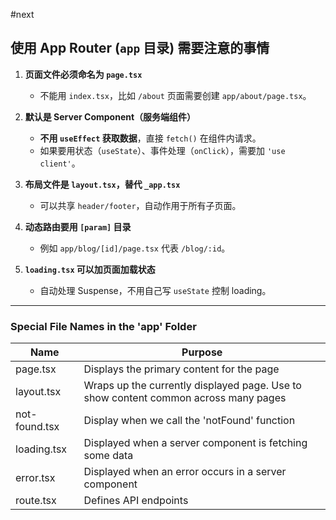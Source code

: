 #next 

## **使用 App Router (`app` 目录) 需要注意的事情**

1. **页面文件必须命名为 `page.tsx`**
    
    - 不能用 `index.tsx`，比如 `/about` 页面需要创建 `app/about/page.tsx`。
2. **默认是 Server Component（服务端组件）**
    
    - **不用 `useEffect` 获取数据**，直接 `fetch()` 在组件内请求。
    - 如果要用状态（`useState`）、事件处理（`onClick`），需要加 `'use client'`。
3. **布局文件是 `layout.tsx`，替代 `_app.tsx`**
    
    - 可以共享 `header/footer`，自动作用于所有子页面。
4. **动态路由要用 `[param]` 目录**
    
    - 例如 `app/blog/[id]/page.tsx` 代表 `/blog/:id`。
5. **`loading.tsx` 可以加页面加载状态**
    
    - 自动处理 Suspense，不用自己写 `useState` 控制 loading。

---
### Special File Names in the 'app' Folder

| Name          | Purpose                                                                             |
| ------------- | ----------------------------------------------------------------------------------- |
| page.tsx      | Displays the primary content for the page                                           |
| layout.tsx    | Wraps up the currently displayed page. Use to show content common across many pages |
| not-found.tsx | Display when we call the 'notFound' function                                        |
| loading.tsx   | Displayed when a server component is fetching some data                             |
| error.tsx     | Displayed when an error occurs in a server component                                |
| route.tsx     | Defines API endpoints                                                               |
